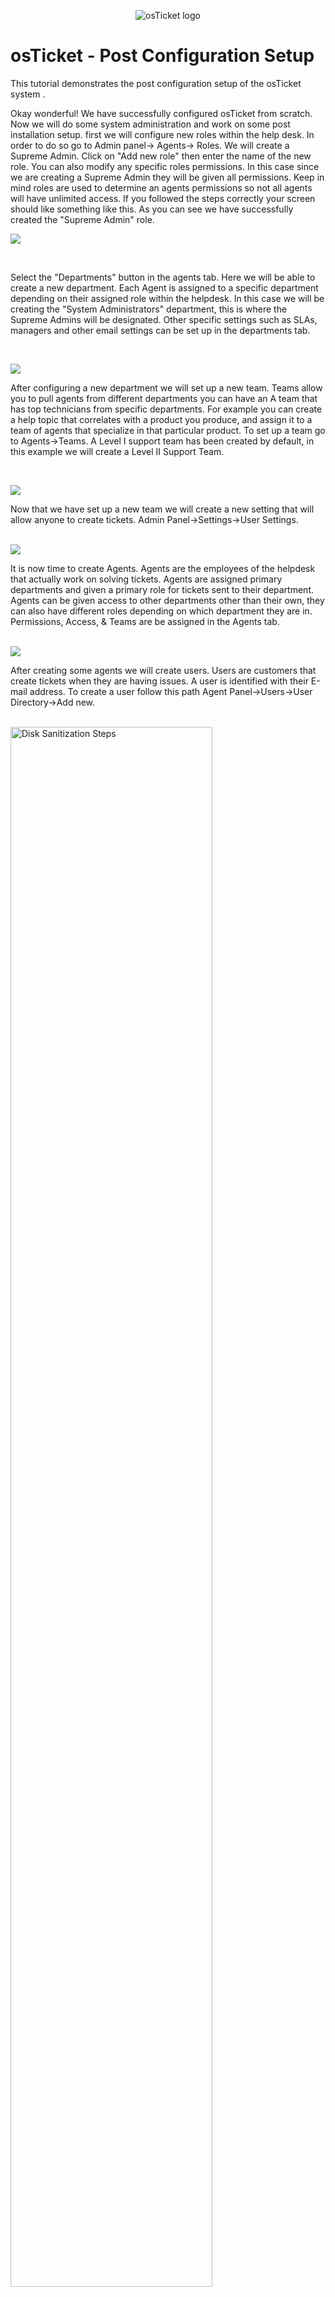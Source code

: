 <p align="center">
<img src="https://i.imgur.com/Clzj7Xs.png" alt="osTicket logo"/>
</p>

<h1>osTicket - Post Configuration Setup</h1>
</p>
This tutorial demonstrates the post configuration setup of the osTicket system .<br />

<p>

</p>
</p>
<p>
Okay wonderful! We have successfully configured osTicket from scratch. Now we will do some system administration and work on some post installation setup.
first we will configure new roles within the help desk. In order to do so go to Admin panel-> Agents-> Roles. We will create a Supreme Admin. 
Click on "Add new role" then enter the name of the new role. You can also modify any specific roles permissions. In this case since we are creating a Supreme Admin they will be given all permissions. Keep in mind roles are used to determine an agents permissions so not all agents will have unlimited access. If you followed the steps correctly your screen should like something like this. As you can see we have successfully created the "Supreme Admin" role.
</p>
<img src="https://github.com/kennethmoen/post-install-config/assets/145589069/defb729a-441c-43df-bd8c-f4d52e65082b"/>
</p>
<br />
<p>
</p>
<p>
Select the "Departments" button in the agents tab. Here we will be able to create a new department. Each Agent is assigned to a specific department depending on their assigned role within the helpdesk. In this case we will be creating the "System Administrators" department, this is where the Supreme Admins will be designated. Other specific settings such as SLAs, managers and other email settings can be set up in the departments tab. 
</p>
<br />
<p>
<img src="https://github.com/kennethmoen/post-install-config/assets/145589069/f3283571-c375-425d-8890-8d93365f48e7"/>
</p>
<p>
After configuring a new department we will set up a new team. Teams allow you to pull agents from different departments you can have an A team that has top technicians from specific departments. For example you can create a help topic that correlates with a product you produce, and assign it to a team of agents that specialize in that particular product. To set up a team go to Agents->Teams. A Level I support team has been created by default, in this example we will create a Level II Support Team. 
</p>
<br />
<p>
<img src="https://github.com/kennethmoen/post-install-config/assets/145589069/2e125f9a-bd99-4652-bcaf-60278847bc3e"/>
</p>
<p>
Now that we have set up a new team we will create a new setting that will allow anyone to create tickets. Admin Panel->Settings->User Settings.

</p>
<br />
<img src="https://github.com/kennethmoen/post-install-config/assets/145589069/3c482782-1649-4a66-90b5-df74a94d7973"/>
</p>
<p>
It is now time to create Agents. Agents are the employees of the helpdesk that actually work on solving tickets. Agents are assigned primary departments and given a primary role for tickets sent to their department. Agents can be given access to other departments other than their own, they can also have different roles depending on which department they are in. Permissions, Access, & Teams are be assigned in the Agents tab. 
</p>
<br />
<img src="https://github.com/kennethmoen/post-install-config/assets/145589069/fd9f36ed-2699-4afe-993a-89fc84bcdce4"/>
</p>
<p>
After creating some agents we will create users. Users are customers that create tickets when they are having issues. A user is identified with their E-mail address. To create a user follow this path Agent Panel->Users->User Directory->Add new. 
</p>
<br />
<img src="https://i.imgur.com/xOprA9f.png" height="80%" width="80%" alt="Disk Sanitization Steps"/>
</p>
<p>
SLAs Plans provide a length of time in which the help desk is expected to take in order to solve a specific ticket. SLA Plans are created by going to Admin Panel->Manage->SLA Plans. Each SLA has a schedule and within that schedule there is a grace period. In this example SEV-A has a 24/7 and a one hour grace period. 
</p>
<br />
<img src="https://i.imgur.com/LpjCaLd.png" height="80%" width="80%" alt="Disk Sanitization Steps"/>
</p>
<p>
Help topics help users categorize their tickets. In the example below we have made a help topic for "Business Critical Outage" this can be if customers cannot access mobile banking. 
</p>
<br />
<img src="https://i.imgur.com/kB7rts2.png" height="80%" width="80%" alt="Disk Sanitization Steps"/>
</p>
<p>
Be sure to go to ticket information and be sure to set the SLA and priority accordingly. This concludes the Osticket Post Installation setup demonstration.

</p>
<br />
